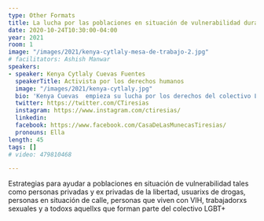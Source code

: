 ```yaml
---
type: Other Formats
title: La lucha por las poblaciones en situación de vulnerabilidad durante la pandemia
date: 2020-10-24T10:30:00-04:00
year: 2021
room: 1
image: "/images/2021/kenya-cytlaly-mesa-de-trabajo-2.jpg"
# facilitators: Ashish Manwar
speakers:
- speaker: Kenya Cytlaly Cuevas Fuentes
  speakerTitle: Activista por los derechos humanos
  image: "/images/2021/kenya-cytlaly.jpg"
  bio: 'Kenya Cuevas  empieza su lucha por los derechos del colectivo LGBTTT. En 2019 funda su Asociación Civil Casa de las Muñecas Tiresias, que busca brindarle apoyo a poblaciones de escasos recursos, personas privadas de la libertad, usuarixs de drogas, personas en situación de calle, personas que viven con VIH, trabajadorxs sexuales y a todoxs aquellxs que forman parte del colectivo LGBT+. Alega que una parte de ella siempre se identificará con cada uno de estos grupos. Después, en el 2020, inaugura el primer refugio para mujeres trans en México, que lleva el nombre de Paola Buenrostro, y con el que sigue apoyando a que las mujeres trans puedan llevar una vida digna y libre de violencia. '
  twitter: https://twitter.com/CTiresias
  instagram: https://www.instagram.com/ctiresias/
  linkedin: 
  facebook: https://www.facebook.com/CasaDeLasMunecasTiresias/
  pronouns: Ella
length: 45
tags: []
# video: 479810468

---
```


Estrategias para ayudar a poblaciones en situación de vulnerabilidad tales como personas privadas y ex privadas de la libertad, usuarixs de drogas, personas en situación de calle, personas que viven con VIH, trabajadorxs sexuales y a todoxs aquellxs que forman parte del colectivo LGBT+